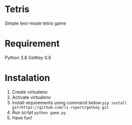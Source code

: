 # Tetris
Simple text-mode tetris game

# Requirement
Python 3.8
GetKey 0.6
# Instalation 
1. Create virtualenv 
2. Activate virtualenv 
3. Install requirements using command below
`pip install git+https://github.com/li-rupert/getkey.git`
4. Run script `python game.py` 
5. Have fun! 

